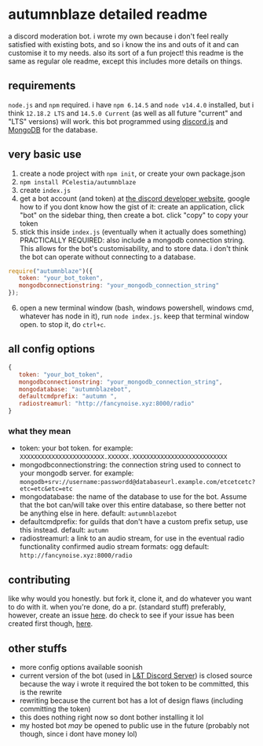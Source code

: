 # autumnblaze detailed readme
a discord moderation bot. i wrote my own because i don't feel really satisfied with existing bots, and so i know the ins and outs of it and can customise it to my needs. also its sort of a fun project! this readme is the same as regular ole readme, except this includes more details on things.

## requirements
`node.js` and `npm` required. i have `npm 6.14.5` and `node v14.4.0` installed, but i think `12.18.2 LTS` and `14.5.0 Current` (as well as all future "current" and "LTS" versions) will work. this bot programmed using [discord.js](https://discord.js.org) and [MongoDB](https://mongodb.com) for the database.

## very basic use
1. create a node project with `npm init`, or create your own package.json
2. `npm install PCelestia/autumnblaze`
3. create `index.js`
4. get a bot account (and token) at [the discord developer website](https://discord.com/developers), google how to if you dont know how
   the gist of it: create an application, click "bot" on the sidebar thing, then create a bot. click "copy" to copy your token
5. stick this inside `index.js` (eventually when it actually does something)
   PRACTICALLY REQUIRED: also include a mongodb connection string. This allows for the bot's customisability, and to store data. i don't think the bot can operate without connecting to a database.
```js
require("autumnblaze")({
   token: "your_bot_token",
   mongodbconnectionstring: "your_mongodb_connection_string"
});
```
6. open a new terminal window (bash, windows powershell, windows cmd, whatever has node in it), run `node index.js`. keep that terminal window open. to stop it, do `ctrl+c`.

## all config options
```js
{
   token: "your_bot_token",
   mongodbconnectionstring: "your_mongodb_connection_string",
   mongodatabase: "autumnblazebot",
   defaultcmdprefix: "autumn ",
   radiostreamurl: "http://fancynoise.xyz:8000/radio"
}
```

### what they mean
- token: your bot token.
  for example: `XXXXXXXXXXXXXXXXXXXXXXXX.XXXXXX.XXXXXXXXXXXXXXXXXXXXXXXXXXX`
- mongodbconnectionstring: the connection string used to connect to your mongodb server.
  for example: `mongodb+srv://username:passwordd@databaseurl.example.com/etcetcetc?etc=etc&etc=etc`
- mongodatabase: the name of the database to use for the bot. Assume that the bot can/will take over this entire database, so there better not be anything else in here.
  default: `autumnblazebot`
- defaultcmdprefix: for guilds that don't have a custom prefix setup, use this instead.
  default: `autumn `
- radiostreamurl: a link to an audio stream, for use in the eventual radio functionality
  confirmed audio stream formats: ogg
  default: `http://fancynoise.xyz:8000/radio`

## contributing
like why would you honestly. but fork it, clone it, and do whatever you want to do with it. when you're done, do a pr. (standard stuff)
preferably, however, create an issue [here](https://github.com/pcelestia/autumnblaze/issues/new). do check to see if your issue has been created first though, [here](https://github.com/pcelestia/autumnblaze/issues).

## other stuffs
- more config options available soonish
- current version of the bot (used in [L&T Discord Server](https://love-tolerance.com/discord)) is closed source because the way i wrote it required the bot token to be committed, this is the rewrite
- rewriting because the current bot has a lot of design flaws (including committing the token)
- this does nothing right now so dont bother installing it lol
- my hosted bot *may* be opened to public use in the future (probably not though, since i dont have money lol)
